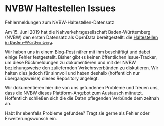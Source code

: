 # NVBW Haltestellen Issues
Fehlermeldungen zum NVBW-Haltestellen-Datensatz

Am 15. Juni 2019 hat die Nahverkehrsgesellschaft Baden-Württemberg (NVBW) den ersten Datensatz als OpenData bereitgestellt: die [Haltestellen in Baden-Württemberg](https://www.nvbw.de/haltestellen/).

Wir haben uns in einem [Blog-Post](https://www.mfdz.de/blog/opendata-haltestellen-in-baden-wurttemberg) näher mit ihm beschäftigt und dabei einige Fehler festgestellt. Bisher gibt es keinen öffentlichen Issue-Tracker, um diese Rückmeldungen zu dokumentieren und mit der NVBW beziehungsweise den zuliefernden Verkehrsverbünden zu diskutieren. Wir halten dies jedoch für sinnvoll und haben deshalb (hoffentlich nur übergangsweise) dieses Repository angelegt.

Wir dokumentieren hier die von uns gefundenen Probleme und freuen uns, dass die NVBW dieses Plattform-Angebot zum Austausch mitnutzt. Hoffentlich schließen sich die die Daten pflegenden Verbünde dem zeitnah an. 

Habt Ihr ebenfalls Probleme gefunden? Tragt sie gerne als Fehler oder Erweiterungswunsch ein.
